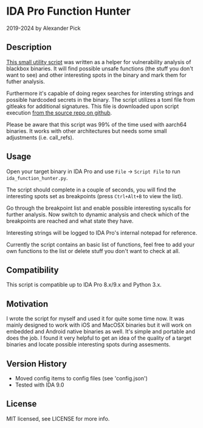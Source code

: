 # IDA Pro Function Hunter
2019-2024 by Alexander Pick

## Description

[This small utility script](https://github.com/alexander-pick/ida-pro-function-hunter) was written as a helper for vulnerability analysis of blackbox binaries. It will find possible unsafe functions (the stuff you don't want to see) and other interesting spots in the binary and mark them for futher analysis. 

Furthermore it's capable of doing regex searches for intersting strings and possible hardcoded secrets in the binary. The script utilizes a toml file from gitleaks for additional signatures. This file is downloaded upon script execution [from the source repo on github](https://github.com/gitleaks/gitleaks/tree/master).

Please be aware that this script was 99% of the time used with aarch64 binaries. It works with other architectures but needs some small adjustments (i.e. call_refs).

## Usage

Open your target binary in IDA Pro and use `File` -> `Script File` to run `ida_function_hunter.py`. 

The script should complete in a couple of seconds, you will find the interesting spots set as breakpoints (press `Ctrl+Alt+B` to view the list). 

Go through the breakpoint list and enable possible interesting syscalls for further analysis. Now switch to dynamic analysis and check which of the breakpoints are reached and what state they have.

Interesting strings will be logged to IDA Pro's internal notepad for reference.

Currently the script contains an basic list of functions, feel free to add your own functions to the list or delete stuff you don't want to check at all.

## Compatibility

This script is compatible up to IDA Pro 8.x/9.x and Python 3.x.

## Motivation

I wrote the script for myself and used it for quite some time now. It was mainly designed to work with iOS and MacOSX binaries but it will work on embedded and Android native binaries as well. It's simple and portable and does the job. I found it very helpful to get an idea of the quality of a target binaries and locate possible interesting spots during assesments.

## Version History
- Moved config items to config files (see 'config.json')
- Tested with IDA 9.0

## License

MIT licensed, see LICENSE for more info.